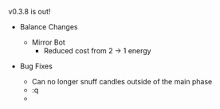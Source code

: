 v0.3.8 is out!



* Balance Changes
    * Mirror Bot
        * Reduced cost from 2 -> 1 energy

* Bug Fixes
    * Can no longer snuff candles outside of the main phase
    * :q
    *
